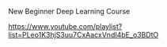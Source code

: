 New Beginner Deep Learning Course

https://www.youtube.com/playlist?list=PLeo1K3hjS3uu7CxAacxVndI4bE_o3BDtO

